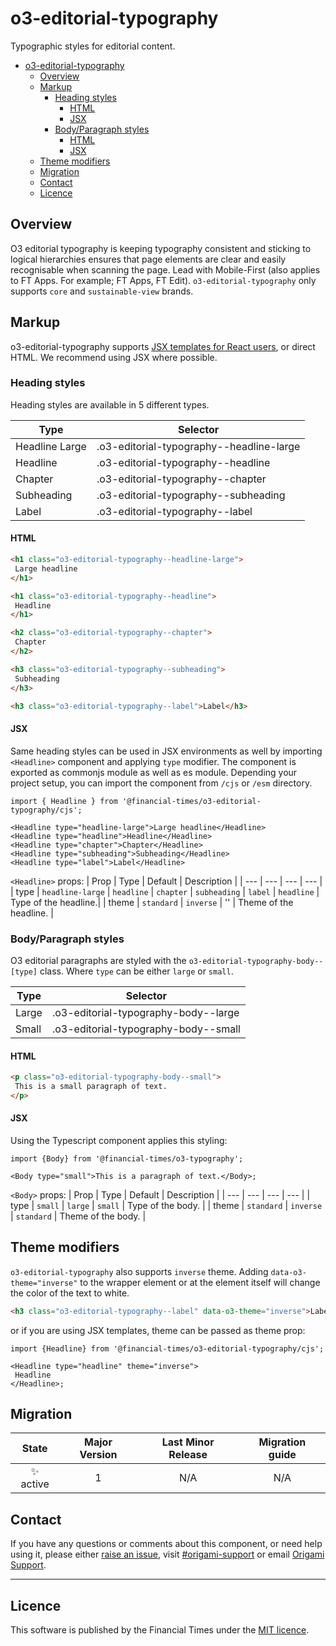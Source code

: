 # o3-editorial-typography

Typographic styles for editorial content.

- [o3-editorial-typography](#o3-editorial-typography)
  - [Overview](#overview)
  - [Markup](#markup)
    - [Heading styles](#heading-styles)
      - [HTML](#html)
      - [JSX](#jsx)
    - [Body/Paragraph styles](#bodyparagraph-styles)
      - [HTML](#html-1)
      - [JSX](#jsx-1)
  - [Theme modifiers](#theme-modifiers)
  - [Migration](#migration)
  - [Contact](#contact)
  - [Licence](#licence)

## Overview

O3 editorial typography is keeping typography consistent and sticking to logical hierarchies ensures that page elements are clear and easily recognisable when scanning the page. Lead with Mobile-First (also applies to FT Apps. For example; FT Apps, FT Edit). `o3-editorial-typography` only supports `core` and `sustainable-view` brands.

## Markup

o3-editorial-typography supports [JSX templates for React users](#jsx), or direct HTML. We recommend using JSX where possible.

### Heading styles

Heading styles are available in 5 different types.

| Type           | Selector                                 |
| -------------- | ---------------------------------------- |
| Headline Large | .o3-editorial-typography--headline-large |
| Headline       | .o3-editorial-typography--headline       |
| Chapter        | .o3-editorial-typography--chapter        |
| Subheading     | .o3-editorial-typography--subheading     |
| Label          | .o3-editorial-typography--label          |

#### HTML

```html
<h1 class="o3-editorial-typography--headline-large">
 Large headline
</h1>

<h1 class="o3-editorial-typography--headline">
 Headline
</h1>

<h2 class="o3-editorial-typography--chapter">
 Chapter
</h2>

<h3 class="o3-editorial-typography--subheading">
 Subheading
</h3>

<h3 class="o3-editorial-typography--label">Label</h3>
```

#### JSX

Same heading styles can be used in JSX environments as well by importing `<Headline>` component and applying `type` modifier. The component is exported as commonjs module as well as es module. Depending your project setup, you can import the component from `/cjs` or `/esm` directory.

```tsx
import { Headline } from '@financial-times/o3-editorial-typography/cjs';

<Headline type="headline-large">Large headline</Headline>
<Headline type="headline">Headline</Headline>
<Headline type="chapter">Chapter</Headline>
<Headline type="subheading">Subheading</Headline>
<Headline type="label">Label</Headline>

```

`<Headline>` props:
| Prop | Type | Default | Description |
| --- | --- | --- | --- |
| type | `headline-large` \| `headline` \| `chapter` \| `subheading` \| `label` | `headline` | Type of the headline.|
| theme | `standard` \| `inverse` | '' | Theme of the headline. |

### Body/Paragraph styles

O3 editorial paragraphs are styled with the `o3-editorial-typography-body--[type]` class. Where `type` can be either `large` or `small`.

| Type  | Selector                             |
| ----- | ------------------------------------ |
| Large | .o3-editorial-typography-body--large |
| Small | .o3-editorial-typography-body--small |

#### HTML

```html
<p class="o3-editorial-typography-body--small">
 This is a small paragraph of text.
</p>
```

#### JSX

Using the Typescript component applies this styling:

```tsx
import {Body} from '@financial-times/o3-typography';

<Body type="small">This is a paragraph of text.</Body>;
```

`<Body>` props:
| Prop | Type | Default | Description |
| --- | --- | --- | --- |
| type | `small` \| `large` | `small` | Type of the body. |
| theme | `standard` \| `inverse` | `standard` | Theme of the body. |

## Theme modifiers

`o3-editorial-typography` also supports `inverse` theme. Adding `data-o3-theme="inverse"` to the wrapper element or at the element itself will change the color of the text to white.

```html
<h3 class="o3-editorial-typography--label" data-o3-theme="inverse">Label</h3>
```

or if you are using JSX templates, theme can be passed as theme prop:

```tsx
import {Headline} from '@financial-times/o3-editorial-typography/cjs';

<Headline type="headline" theme="inverse">
 Headline
</Headline>;
```

## Migration

|   State   | Major Version | Last Minor Release | Migration guide |
| :-------: | :-----------: | :----------------: | :-------------: |
| ✨ active |       1       |        N/A         |       N/A       |

## Contact

If you have any questions or comments about this component, or need help using it, please either [raise an issue](https://github.com/Financial-Times/o3-editorial-typography/issues), visit [#origami-support](https://financialtimes.slack.com/messages/origami-support/) or email [Origami Support](mailto:origami-support@ft.com).

---

## Licence

This software is published by the Financial Times under the [MIT licence](http://opensource.org/licenses/MIT).
